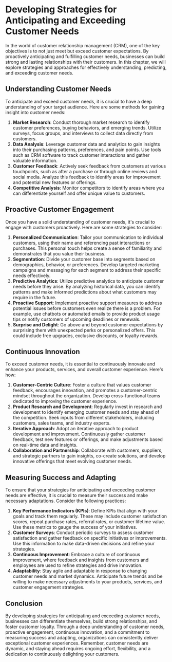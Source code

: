 Developing Strategies for Anticipating and Exceeding Customer Needs
==============================================================================

In the world of customer relationship management (CRM), one of the key objectives is to not just meet but exceed customer expectations. By proactively anticipating and fulfilling customer needs, businesses can build strong and lasting relationships with their customers. In this chapter, we will explore strategies and approaches for effectively understanding, predicting, and exceeding customer needs.

**Understanding Customer Needs**
--------------------------------

To anticipate and exceed customer needs, it is crucial to have a deep understanding of your target audience. Here are some methods for gaining insight into customer needs:

1. **Market Research**: Conduct thorough market research to identify customer preferences, buying behaviors, and emerging trends. Utilize surveys, focus groups, and interviews to collect data directly from customers.
2. **Data Analysis**: Leverage customer data and analytics to gain insights into their purchasing patterns, preferences, and pain points. Use tools such as CRM software to track customer interactions and gather valuable information.
3. **Customer Feedback**: Actively seek feedback from customers at various touchpoints, such as after a purchase or through online reviews and social media. Analyze this feedback to identify areas for improvement and potential new features or offerings.
4. **Competitive Analysis**: Monitor competitors to identify areas where you can differentiate yourself and offer unique value to customers.

**Proactive Customer Engagement**
---------------------------------

Once you have a solid understanding of customer needs, it's crucial to engage with customers proactively. Here are some strategies to consider:

1. **Personalized Communication**: Tailor your communication to individual customers, using their name and referencing past interactions or purchases. This personal touch helps create a sense of familiarity and demonstrates that you value their business.
2. **Segmentation**: Divide your customer base into segments based on demographics, behavior, or preferences. Develop targeted marketing campaigns and messaging for each segment to address their specific needs effectively.
3. **Predictive Analytics**: Utilize predictive analytics to anticipate customer needs before they arise. By analyzing historical data, you can identify patterns and make informed predictions about what customers may require in the future.
4. **Proactive Support**: Implement proactive support measures to address potential issues before customers even realize there is a problem. For example, use chatbots or automated emails to provide product usage tips or notify customers of upcoming deadlines or renewals.
5. **Surprise and Delight**: Go above and beyond customer expectations by surprising them with unexpected perks or personalized offers. This could include free upgrades, exclusive discounts, or loyalty rewards.

**Continuous Innovation**
-------------------------

To exceed customer needs, it is essential to continuously innovate and enhance your products, services, and overall customer experience. Here's how:

1. **Customer-Centric Culture**: Foster a culture that values customer feedback, encourages innovation, and promotes a customer-centric mindset throughout the organization. Develop cross-functional teams dedicated to improving the customer experience.
2. **Product Research and Development**: Regularly invest in research and development to identify emerging customer needs and stay ahead of the competition. Seek inputs from different stakeholders, including customers, sales teams, and industry experts.
3. **Iterative Approach**: Adopt an iterative approach to product development and improvement. Continuously gather customer feedback, test new features or offerings, and make adjustments based on real-time data and insights.
4. **Collaboration and Partnership**: Collaborate with customers, suppliers, and strategic partners to gain insights, co-create solutions, and develop innovative offerings that meet evolving customer needs.

**Measuring Success and Adapting**
----------------------------------

To ensure that your strategies for anticipating and exceeding customer needs are effective, it is crucial to measure their success and make necessary adaptations. Consider the following practices:

1. **Key Performance Indicators (KPIs)**: Define KPIs that align with your goals and track them regularly. These may include customer satisfaction scores, repeat purchase rates, referral rates, or customer lifetime value. Use these metrics to gauge the success of your initiatives.
2. **Customer Surveys**: Conduct periodic surveys to assess customer satisfaction and gather feedback on specific initiatives or improvements. Use this information to make data-driven decisions and refine your strategies.
3. **Continuous Improvement**: Embrace a culture of continuous improvement, where feedback and insights from customers and employees are used to refine strategies and drive innovation.
4. **Adaptability**: Stay agile and adaptable in response to changing customer needs and market dynamics. Anticipate future trends and be willing to make necessary adjustments to your products, services, and customer engagement strategies.

**Conclusion**
--------------

By developing strategies for anticipating and exceeding customer needs, businesses can differentiate themselves, build strong relationships, and foster customer loyalty. Through a deep understanding of customer needs, proactive engagement, continuous innovation, and a commitment to measuring success and adapting, organizations can consistently deliver exceptional customer experiences. Remember, customer needs are dynamic, and staying ahead requires ongoing effort, flexibility, and a dedication to continuously delighting your customers.
